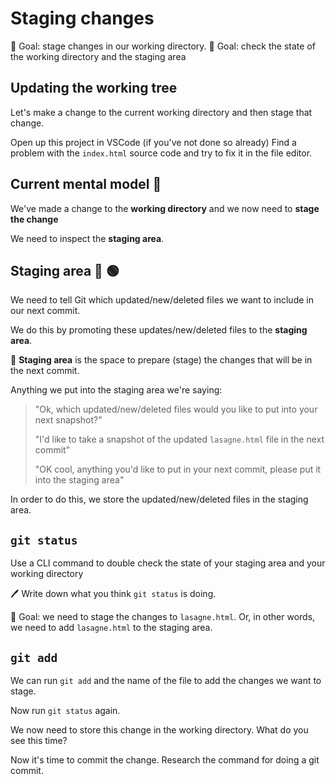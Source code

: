 # Staging changes


🎯 Goal: stage changes in our working directory.
🎯 Goal: check the state of the working directory and the staging area


## Updating the working tree

Let's make a change to the current working directory and then stage that change.

Open up this project in VSCode (if you've not done so already)
Find a problem with the `index.html` source code and try to fix it in the file editor.

## Current mental model 🧠

We've made a change to the **working directory** and we now need to **stage the change**

We need to inspect the **staging area**.

## Staging area 🔴 🟢

We need to tell Git which updated/new/deleted files we want to include in our next commit.

We do this by promoting these updates/new/deleted files to the **staging area**.

🔑 **Staging area** is the space to prepare (stage) the changes that will be in the next commit.

Anything we put into the staging area we're saying:

> "Ok, which updated/new/deleted files would you like to put into your next snapshot?"
>
> "I'd like to take a snapshot of the updated `lasagne.html` file in the next commit"
>
> "OK cool, anything you'd like to put in your next commit, please put it into the staging area"

In order to do this, we store the updated/new/deleted files in the staging area.


## `git status`

Use a CLI command to double check the state of your staging area and your working directory

🖊️ Write down what you think `git status` is doing.


🎯 Goal: we need to stage the changes to `lasagne.html`.
Or, in other words, we need to add `lasagne.html` to the staging area.

## `git add`

We can run `git add` and the name of the file to add the changes we want to stage.

Now run `git status` again.

We now need to store this change in the working directory.
What do you see this time?



Now it's time to commit the change.
Research the command for doing a git commit.



